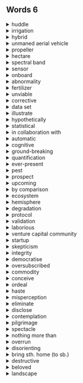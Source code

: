 ## Words 6

<details>
    <summary>huddle</summary>
    v.聚集
</details>

<details>
    <summary>irrigation</summary>
    n.灌溉
</details>

<details>
    <summary>hybrid</summary>
    adj.混合动力的
</details>

<details>
    <summary>unmaned aerial vehicle</summary>
    无人机
</details>

<details>
    <summary>propeller</summary>
    n.螺旋桨
</details>

<details>
    <summary>hectare</summary>
    n.公顷
</details>

<details>
    <summary>spectral band</summary>
    光谱波段
</details>

<details>
    <summary>sensor</summary>
    n.传感器
</details>

<details>
    <summary>onboard</summary>
    adj.在飞机上
</details>

<details>
    <summary>abnormality</summary>
    n.异常
</details>

<details>
    <summary>fertilizer</summary>
    n.肥料
</details>

<details>
    <summary>unviable</summary>
    adj.行不通的，不能成功的
</details>

<details>
    <summary>corrective</summary>
    adj.纠正的，改正的
</details>

<details>
    <summary>data set</summary>
    数据集
</details>

<details>
    <summary>illustrate</summary>
    v.表明，阐明
</details>

<details>
    <summary>hypothetically</summary>
    adv.假设地，设想地
</details>

<details>
    <summary>statistical</summary>
    adj.统计学的
</details>

<details>
    <summary>in collaboration with</summary>
    与……合作
</details>

<details>
    <summary>automatic</summary>
    adj.自动的
</details>

<details>
    <summary>cognitive</summary>
    adj.认知的
</details>

<details>
    <summary>ground-breaking</summary>
    adj.开拓性的
</details>

<details>
    <summary>quantification</summary>
    n.量化，定量
</details>

<details>
    <summary>ever-present</summary>
    adj.始终存在的，经常存在的
</details>

<details>
    <summary>pest</summary>
    n.害虫
</details>

<details>
    <summary>prospect</summary>
    n.前景，可能性
</details>

<details>
    <summary>upcoming</summary>
    adj.即将来临的
</details>

<details>
    <summary>by comparison</summary>
    相比之下
</details>

<details>
    <summary>ecosystem</summary>
    n.生态系统
</details>

<details>
    <summary>hemisphere</summary>
    n.半球
</details>

<details>
    <summary>degradation</summary>
    n.退化
</details>

<details>
    <summary>protocol</summary>
    n.（计算机间交互信息的）协议
</details>

<details>
    <summary>validation</summary>
    n.验证，确认
</details>

<details>
    <summary>laborious</summary>
    adj.费劲的，耗时费力地
</details>

<details>
    <summary>venture capital community</summary>
    风险资本界 <br>
    capital     n.首都，省会，中心  adj.资本的
</details>

<details>
    <summary>startup</summary>
    n.创业公司
</details>

<details>
    <summary>skepticism</summary>
    n.怀疑，怀疑态度
</details>

<details>
    <summary>integrity</summary>
    n.完整
</details>

<details>
    <summary>democratise</summary>
    v.使大众化，使民主化
</details>

<details>
    <summary>oversubscribed</summary>
    adj.被超额预定的，供不应求的 <br>
    subscribe	v.订购，订阅；捐赠
</details>

<details>
    <summary>commodity</summary>
    n.商品
</details>

<details>
    <summary>conceive</summary>
    v.想象，设想
</details>

<details>
    <summary>ordeal</summary>
    n.可怕的经历，痛苦的折磨
</details>

<details>
    <summary>haste</summary>
    n.仓促，匆忙
</details>

<details>
    <summary>misperception</summary>
    n.错误观念
</details>

<details>
    <summary>eliminate</summary>
    v.根除，消除
</details>

<details>
    <summary>disclose</summary>
    v.显露
</details>

<details>
    <summary>contemplation</summary>
    n.冥想，沉思
</details>

<details>
    <summary>pilgrimage</summary>
    n.朝圣之旅
</details>

<details>
    <summary>spectacle</summary>
    n.精彩的表演
</details>

<details>
    <summary>nothing more than</summary>
    不过是，无非是
</details>

<details>
    <summary>overrun</summary>
    v.大量蔓延于，侵扰
</details>

<details>
    <summary>disorienting</summary>
    adj.使人迷失方向的，让人晕头转向的
</details>

<details>
    <summary>bring sth. home (to sb.)</summary>
    使（某人）充分意识到某事的严重性
</details>

<details>
    <summary>destructive</summary>
    adj.造成破坏的，毁灭性的
</details>

<details>
    <summary>beloved</summary>
    adj.钟爱的
</details>

<details>
    <summary>landscape</summary>
    n.风景，景色
</details>

